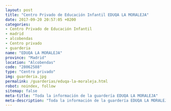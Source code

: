 ```yaml
---
layout: post
title: "Centro Privado de Educación Infantil EDUQA LA MORALEJA"
date: 2017-09-20 20:57:05 +0200
categories:
- Centro Privado de Educación Infantil
- madrid
- alcobendas
- Centro privado
- guarderia
name: "EDUQA LA MORALEJA"
province: "Madrid"
location: "Alcobendas"
code: "28062588"
type: "Centro privado"
img: guarderia.jpg
permalink: /guarderias/eduqa-la-moraleja.html
robot: noindex, follow
sitemap: false
meta-title: "Toda la información de la guardería EDUQA LA MORALEJA"
meta-description: "Toda la información de la guardería EDUQA LA MORALEJA"
---
```

